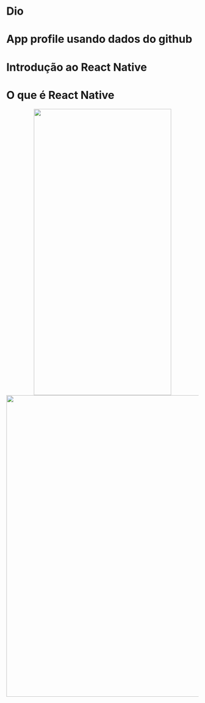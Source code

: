 # Dio
# App profile usando dados do github
# Introdução ao React Native
# O que é React Native

<p align="center">
  <img src="https://user-images.githubusercontent.com/66273229/175387668-5bc3093f-b87d-42e0-a406-2734011a8a22.jpeg" width="360px" height="750" />
  <img src="https://user-images.githubusercontent.com/66273229/175387466-e206e011-a345-42f2-9516-3ddad703cd6e.png" width="760px" height="790" />
<p>
